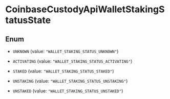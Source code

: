 
# CoinbaseCustodyApiWalletStakingStatusState

## Enum


* `UNKNOWN` (value: `"WALLET_STAKING_STATUS_UNKNOWN"`)

* `ACTIVATING` (value: `"WALLET_STAKING_STATUS_ACTIVATING"`)

* `STAKED` (value: `"WALLET_STAKING_STATUS_STAKED"`)

* `UNSTAKING` (value: `"WALLET_STAKING_STATUS_UNSTAKING"`)

* `UNSTAKED` (value: `"WALLET_STAKING_STATUS_UNSTAKED"`)



